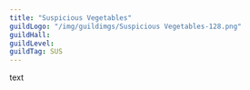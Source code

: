 ```yaml
---
title: "Suspicious Vegetables"
guildLogo: "/img/guildimgs/Suspicious Vegetables-128.png"
guildHall: 
guildLevel: 
guildTag: SUS
---
```


text